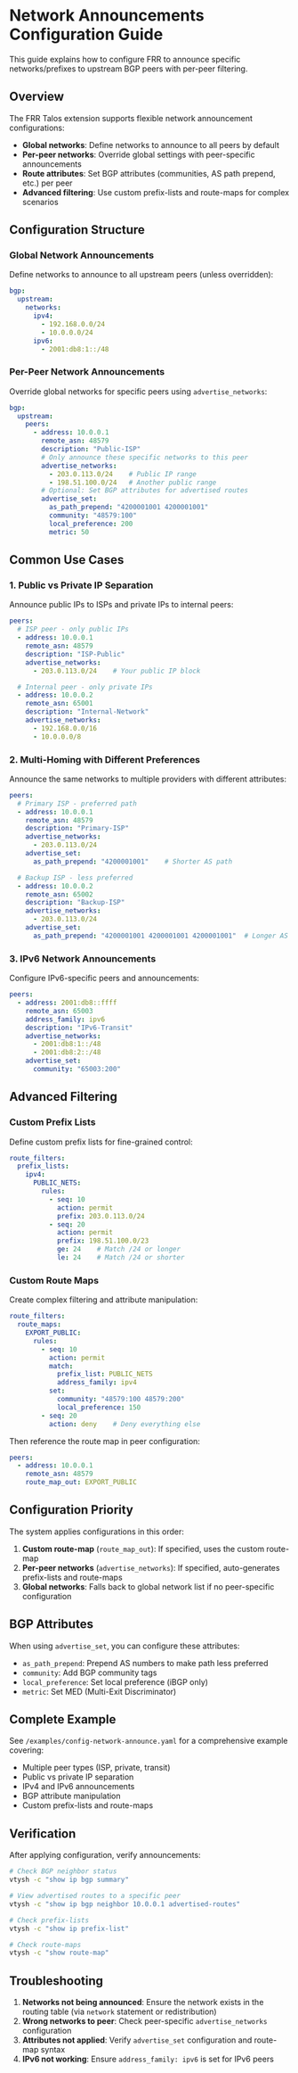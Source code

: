 # Network Announcements Configuration Guide

This guide explains how to configure FRR to announce specific networks/prefixes to upstream BGP peers with per-peer filtering.

## Overview

The FRR Talos extension supports flexible network announcement configurations:
- **Global networks**: Define networks to announce to all peers by default
- **Per-peer networks**: Override global settings with peer-specific announcements
- **Route attributes**: Set BGP attributes (communities, AS path prepend, etc.) per peer
- **Advanced filtering**: Use custom prefix-lists and route-maps for complex scenarios

## Configuration Structure

### Global Network Announcements

Define networks to announce to all upstream peers (unless overridden):

```yaml
bgp:
  upstream:
    networks:
      ipv4:
        - 192.168.0.0/24
        - 10.0.0.0/24
      ipv6:
        - 2001:db8:1::/48
```

### Per-Peer Network Announcements

Override global networks for specific peers using `advertise_networks`:

```yaml
bgp:
  upstream:
    peers:
      - address: 10.0.0.1
        remote_asn: 48579
        description: "Public-ISP"
        # Only announce these specific networks to this peer
        advertise_networks:
          - 203.0.113.0/24    # Public IP range
          - 198.51.100.0/24   # Another public range
        # Optional: Set BGP attributes for advertised routes
        advertise_set:
          as_path_prepend: "4200001001 4200001001"
          community: "48579:100"
          local_preference: 200
          metric: 50
```

## Common Use Cases

### 1. Public vs Private IP Separation

Announce public IPs to ISPs and private IPs to internal peers:

```yaml
peers:
  # ISP peer - only public IPs
  - address: 10.0.0.1
    remote_asn: 48579
    description: "ISP-Public"
    advertise_networks:
      - 203.0.113.0/24    # Your public IP block

  # Internal peer - only private IPs
  - address: 10.0.0.2
    remote_asn: 65001
    description: "Internal-Network"
    advertise_networks:
      - 192.168.0.0/16
      - 10.0.0.0/8
```

### 2. Multi-Homing with Different Preferences

Announce the same networks to multiple providers with different attributes:

```yaml
peers:
  # Primary ISP - preferred path
  - address: 10.0.0.1
    remote_asn: 48579
    description: "Primary-ISP"
    advertise_networks:
      - 203.0.113.0/24
    advertise_set:
      as_path_prepend: "4200001001"    # Shorter AS path

  # Backup ISP - less preferred
  - address: 10.0.0.2
    remote_asn: 65002
    description: "Backup-ISP"
    advertise_networks:
      - 203.0.113.0/24
    advertise_set:
      as_path_prepend: "4200001001 4200001001 4200001001"  # Longer AS path
```

### 3. IPv6 Network Announcements

Configure IPv6-specific peers and announcements:

```yaml
peers:
  - address: 2001:db8::ffff
    remote_asn: 65003
    address_family: ipv6
    description: "IPv6-Transit"
    advertise_networks:
      - 2001:db8:1::/48
      - 2001:db8:2::/48
    advertise_set:
      community: "65003:200"
```

## Advanced Filtering

### Custom Prefix Lists

Define custom prefix lists for fine-grained control:

```yaml
route_filters:
  prefix_lists:
    ipv4:
      PUBLIC_NETS:
        rules:
          - seq: 10
            action: permit
            prefix: 203.0.113.0/24
          - seq: 20
            action: permit
            prefix: 198.51.100.0/23
            ge: 24    # Match /24 or longer
            le: 24    # Match /24 or shorter
```

### Custom Route Maps

Create complex filtering and attribute manipulation:

```yaml
route_filters:
  route_maps:
    EXPORT_PUBLIC:
      rules:
        - seq: 10
          action: permit
          match:
            prefix_list: PUBLIC_NETS
            address_family: ipv4
          set:
            community: "48579:100 48579:200"
            local_preference: 150
        - seq: 20
          action: deny    # Deny everything else
```

Then reference the route map in peer configuration:

```yaml
peers:
  - address: 10.0.0.1
    remote_asn: 48579
    route_map_out: EXPORT_PUBLIC
```

## Configuration Priority

The system applies configurations in this order:

1. **Custom route-map** (`route_map_out`): If specified, uses the custom route-map
2. **Per-peer networks** (`advertise_networks`): If specified, auto-generates prefix-lists and route-maps
3. **Global networks**: Falls back to global network list if no peer-specific configuration

## BGP Attributes

When using `advertise_set`, you can configure these attributes:

- `as_path_prepend`: Prepend AS numbers to make path less preferred
- `community`: Add BGP community tags
- `local_preference`: Set local preference (iBGP only)
- `metric`: Set MED (Multi-Exit Discriminator)

## Complete Example

See `/examples/config-network-announce.yaml` for a comprehensive example covering:
- Multiple peer types (ISP, private, transit)
- Public vs private IP separation
- IPv4 and IPv6 announcements
- BGP attribute manipulation
- Custom prefix-lists and route-maps

## Verification

After applying configuration, verify announcements:

```bash
# Check BGP neighbor status
vtysh -c "show ip bgp summary"

# View advertised routes to a specific peer
vtysh -c "show ip bgp neighbor 10.0.0.1 advertised-routes"

# Check prefix-lists
vtysh -c "show ip prefix-list"

# Check route-maps
vtysh -c "show route-map"
```

## Troubleshooting

1. **Networks not being announced**: Ensure the network exists in the routing table (via `network` statement or redistribution)
2. **Wrong networks to peer**: Check peer-specific `advertise_networks` configuration
3. **Attributes not applied**: Verify `advertise_set` configuration and route-map syntax
4. **IPv6 not working**: Ensure `address_family: ipv6` is set for IPv6 peers
